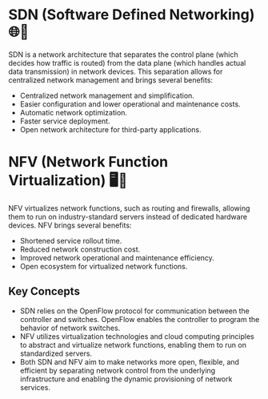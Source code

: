 # SDN (Software Defined Networking) 🌐🔧

SDN is a network architecture that separates the control plane (which decides how traffic is routed) from the data plane (which handles actual data transmission) in network devices. This separation allows for centralized network management and brings several benefits:

- Centralized network management and simplification.
- Easier configuration and lower operational and maintenance costs.
- Automatic network optimization.
- Faster service deployment.
- Open network architecture for third-party applications.

# NFV (Network Function Virtualization) 🖥️🔁

NFV virtualizes network functions, such as routing and firewalls, allowing them to run on industry-standard servers instead of dedicated hardware devices. NFV brings several benefits:

- Shortened service rollout time.
- Reduced network construction cost.
- Improved network operational and maintenance efficiency.
- Open ecosystem for virtualized network functions.

## Key Concepts

- SDN relies on the OpenFlow protocol for communication between the controller and switches. OpenFlow enables the controller to program the behavior of network switches.
- NFV utilizes virtualization technologies and cloud computing principles to abstract and virtualize network functions, enabling them to run on standardized servers.
- Both SDN and NFV aim to make networks more open, flexible, and efficient by separating network control from the underlying infrastructure and enabling the dynamic provisioning of network services.